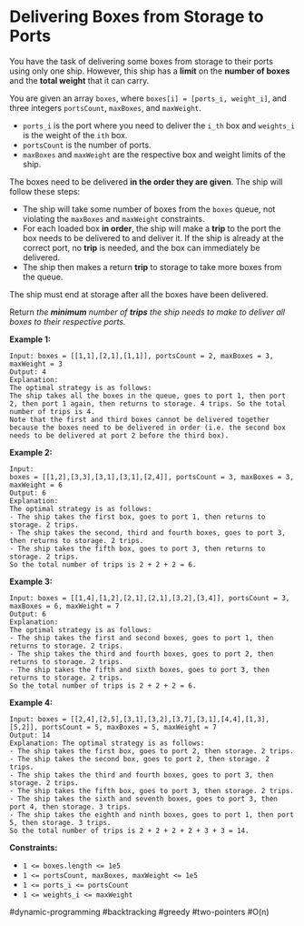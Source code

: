 Delivering Boxes from Storage to Ports
===



You have the task of delivering some boxes from storage to their ports using only one ship. However, this ship has a **limit** on the **number of boxes** and the **total weight** that it can carry.



You are given an array `boxes`, where `boxes[i] = [ports_i, weight_i]`, and three integers `portsCount`, `maxBoxes`, and `maxWeight`.

- `ports_i` is the port where you need to deliver the `i_th` box and `weights_i` is the weight of the `ith` box.
- `portsCount` is the number of ports.
- `maxBoxes` and `maxWeight` are the respective box and weight limits of the ship.



The boxes need to be delivered **in the order they are given**. The ship will follow these steps:

- The ship will take some number of boxes from the `boxes` queue, not violating the `maxBoxes` and `maxWeight` constraints.
- For each loaded box **in order**, the ship will make a **trip** to the port the box needs to be delivered to and deliver it. If the ship is already at the correct port, no **trip** is needed, and the box can immediately be delivered.
- The ship then makes a return **trip** to storage to take more boxes from the queue.

The ship must end at storage after all the boxes have been delivered.



Return *the **minimum** number of **trips** the ship needs to make to deliver all boxes to their respective ports.*

 

**Example 1:**

```
Input: boxes = [[1,1],[2,1],[1,1]], portsCount = 2, maxBoxes = 3, maxWeight = 3
Output: 4
Explanation: 
The optimal strategy is as follows: 
The ship takes all the boxes in the queue, goes to port 1, then port 2, then port 1 again, then returns to storage. 4 trips. So the total number of trips is 4.
Note that the first and third boxes cannot be delivered together because the boxes need to be delivered in order (i.e. the second box needs to be delivered at port 2 before the third box).
```



**Example 2:**

```
Input: 
boxes = [[1,2],[3,3],[3,1],[3,1],[2,4]], portsCount = 3, maxBoxes = 3, maxWeight = 6
Output: 6
Explanation: 
The optimal strategy is as follows: 
- The ship takes the first box, goes to port 1, then returns to storage. 2 trips.
- The ship takes the second, third and fourth boxes, goes to port 3, then returns to storage. 2 trips.
- The ship takes the fifth box, goes to port 3, then returns to storage. 2 trips.
So the total number of trips is 2 + 2 + 2 = 6.
```



**Example 3:**

```
Input: boxes = [[1,4],[1,2],[2,1],[2,1],[3,2],[3,4]], portsCount = 3, maxBoxes = 6, maxWeight = 7
Output: 6
Explanation: 
The optimal strategy is as follows:
- The ship takes the first and second boxes, goes to port 1, then returns to storage. 2 trips.
- The ship takes the third and fourth boxes, goes to port 2, then returns to storage. 2 trips.
- The ship takes the fifth and sixth boxes, goes to port 3, then returns to storage. 2 trips.
So the total number of trips is 2 + 2 + 2 = 6.
```



**Example 4:**

```
Input: boxes = [[2,4],[2,5],[3,1],[3,2],[3,7],[3,1],[4,4],[1,3],[5,2]], portsCount = 5, maxBoxes = 5, maxWeight = 7
Output: 14
Explanation: The optimal strategy is as follows:
- The ship takes the first box, goes to port 2, then storage. 2 trips.
- The ship takes the second box, goes to port 2, then storage. 2 trips.
- The ship takes the third and fourth boxes, goes to port 3, then storage. 2 trips.
- The ship takes the fifth box, goes to port 3, then storage. 2 trips.
- The ship takes the sixth and seventh boxes, goes to port 3, then port 4, then storage. 3 trips. 
- The ship takes the eighth and ninth boxes, goes to port 1, then port 5, then storage. 3 trips.
So the total number of trips is 2 + 2 + 2 + 2 + 3 + 3 = 14.
```

 

**Constraints:**

- `1 <= boxes.length <= 1e5`
- `1 <= portsCount, maxBoxes, maxWeight <= 1e5`
- `1 <= ports_i <= portsCount`
- `1 <= weights_i <= maxWeight`



#dynamic-programming 	#backtracking 	#greedy 	#two-pointers 	#O(n)